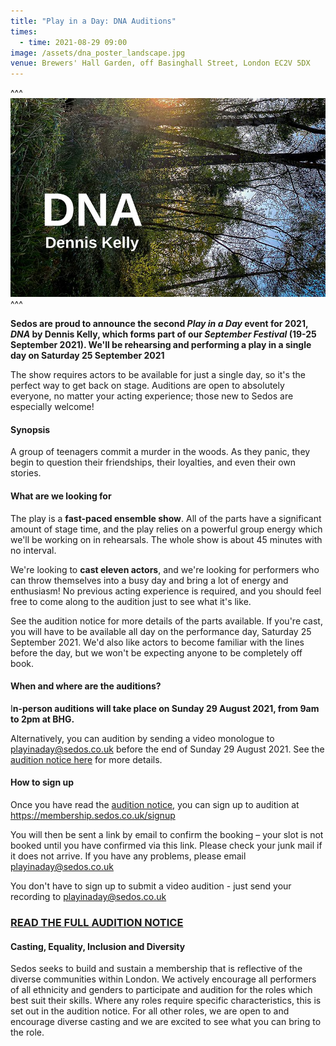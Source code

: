 ```yaml
---
title: "Play in a Day: DNA Auditions"
times:
  - time: 2021-08-29 09:00
image: /assets/dna_poster_landscape.jpg
venue: Brewers' Hall Garden, off Basinghall Street, London EC2V 5DX
---
```

^^^
![](/assets/dna_poster_landscape.jpg)
^^^

**Sedos are proud to announce the second *Play in a Day* event for 2021, *DNA* by Dennis Kelly, which forms part of our *September Festival* (19-25 September 2021). We'll be rehearsing and performing a play in a single day on Saturday 25 September 2021**

The show requires actors to be available for just a single day, so it's the perfect way to get back on stage. Auditions are open to absolutely everyone, no matter your acting experience; those new to Sedos are especially welcome!

#### **Synopsis**

A group of teenagers commit a murder in the woods. As they panic, they begin to question their friendships, their loyalties, and even their own stories.

#### **What are we looking for**

The play is a **fast-paced ensemble show**. All of the parts have a significant amount of stage time, and the play relies on a powerful group energy which we'll be working on in rehearsals. The whole show is about 45 minutes with no interval.

We're looking to **cast eleven actors**, and we're looking for performers who can throw themselves into a busy day and bring a lot of energy and enthusiasm! No previous acting experience is required, and you should feel free to come along to the audition just to see what it's like.

See the audition notice for more details of the parts available. If you're cast, you will have to be available all day on the performance day, Saturday 25 September 2021. We'd also like actors to become familiar with the lines before the day, but we won't be expecting anyone to be completely off book.

#### **When and where are the auditions?**

I**n-person auditions will take place on Sunday 29 August 2021, from 9am to 2pm at BHG.**

Alternatively, you can audition by sending a video monologue to [playinaday@sedos.co.uk](mailto:playinaday@sedos.co.uk) before the end of Sunday 29 August 2021. See the [audition notice here](https://docs.google.com/document/d/1Qc86KqAGieiXwQAugZq85PihFZadjh2Izp92Smc3YvU/edit?usp=sharing) for more details.

#### **How to sign up**

Once you have read the [audition notice](https://docs.google.com/document/d/1Qc86KqAGieiXwQAugZq85PihFZadjh2Izp92Smc3YvU/edit?usp=sharing), you can sign up to audition at <https://membership.sedos.co.uk/signup>

You will then be sent a link by email to confirm the booking – your slot is not booked until you have confirmed via this link. Please check your junk mail if it does not arrive. If you have any problems, please email [playinaday@sedos.co.uk](mailto:playinaday@sedos.co.uk)

You don't have to sign up to submit a video audition - just send your recording to [playinaday@sedos.co.uk](mailto:playinaday@sedos.co.uk)



### [READ THE FULL AUDITION NOTICE](https://docs.google.com/document/d/1Qc86KqAGieiXwQAugZq85PihFZadjh2Izp92Smc3YvU/edit?usp=sharing)



#### Casting, Equality, Inclusion and Diversity

Sedos seeks to build and sustain a membership that is reflective of the diverse communities within London. We actively encourage all performers of all ethnicity and genders to participate and audition for the roles which best suit their skills. Where any roles require specific characteristics, this is set out in the audition notice. For all other roles, we are open to and encourage diverse casting and we are excited to see what you can bring to the role.

